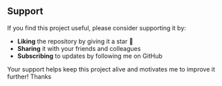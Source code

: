 ## Support

If you find this project useful, please consider supporting it by:

- **Liking** the repository by giving it a star 🌟
- **Sharing** it with your friends and colleagues
- **Subscribing** to updates by following me on GitHub

Your support helps keep this project alive and motivates me to improve it further!
Thanks 
